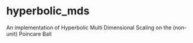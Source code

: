 # hyperbolic_mds
An implementation of Hyperbolic Multi Dimensional Scaling on the (non-unit) Poincare Ball
